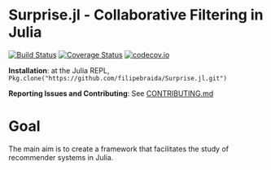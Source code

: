 # Surprise.jl - Collaborative Filtering in Julia

[![Build Status](https://travis-ci.org/filipebraida/Surprise.jl.svg?branch=master)](https://travis-ci.org/filipebraida/Surprise.jl)
[![Coverage Status](https://coveralls.io/repos/filipebraida/Surprise.jl/badge.svg?branch=master&service=github)](https://coveralls.io/github/filipebraida/Surprise.jl?branch=master)
[![codecov.io](http://codecov.io/github/filipebraida/Surprise.jl/coverage.svg?branch=master)](http://codecov.io/github/filipebraida/Surprise.jl?branch=master)

**Installation**: at the Julia REPL, `Pkg.clone("https://github.com/filipebraida/Surprise.jl.git")`

**Reporting Issues and Contributing**: See [CONTRIBUTING.md](CONTRIBUTING.md)

# Goal

The main aim is to create a framework that facilitates the study of recommender systems in Julia.
